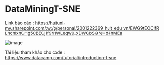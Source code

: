 # DataMiningT-SNE

Link báo cáo : https://huituni-my.sharepoint.com/:w:/g/personal/2001222369_huit_edu_vn/EWG9tEOCifRLhcnixhCHg50BECj1f9rHWLeqw9_xDWCbSQ?e=d4hMEa

![image](https://github.com/user-attachments/assets/feb1df5d-66b2-4ce2-995d-723eee4e6c7f)

Tài liệu tham khảo cho code : https://www.datacamp.com/tutorial/introduction-t-sne 
